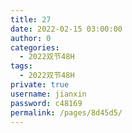 ```yaml
---
title: 27
date: 2022-02-15 03:00:00
author: 0
categories: 
  - 2022双节48H
tags: 
  - 2022双节48H
private: true
username: jianxin
password: c48169
permalink: /pages/8d45d5/
---
```


